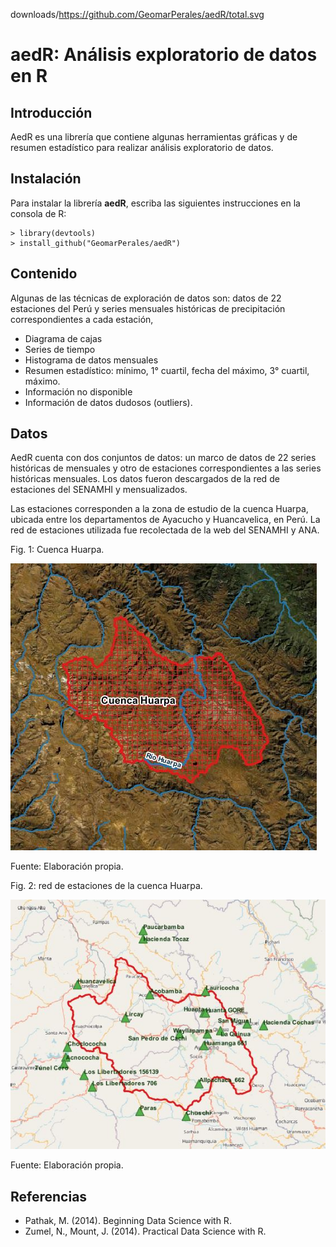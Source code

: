 downloads/https://github.com/GeomarPerales/aedR/total.svg
# **aedR: Análisis exploratorio de datos en R**

## Introducción

AedR es una librería que contiene algunas herramientas gráficas y de resumen estadístico para realizar análisis exploratorio de datos.

## Instalación

Para instalar la librería **aedR**, escriba las siguientes instrucciones en la consola de R:
```	
> library(devtools)
> install_github("GeomarPerales/aedR")		
```

## Contenido

Algunas de las técnicas de exploración de datos son:
datos de 22 estaciones del Perú y series mensuales históricas de precipitación correspondientes a cada estación, 

* Diagrama de cajas
* Series de tiempo
* Histograma de datos mensuales
* Resumen estadístico: mínimo, 1° cuartil, fecha del máximo, 3° cuartil, máximo.
* Información no disponible
* Información de datos dudosos (outliers).

## Datos

AedR cuenta con dos conjuntos de datos: un marco de datos de 22 series históricas de mensuales y otro de estaciones correspondientes a las series históricas mensuales. Los datos fueron descargados de la red de estaciones del SENAMHI y mensualizados.

Las estaciones corresponden a la zona de estudio de la cuenca Huarpa, ubicada entre los departamentos de Ayacucho y Huancavelica, en Perú. La red de estaciones utilizada fue recolectada de la web del SENAMHI y ANA.

Fig. 1: Cuenca Huarpa.

  ![ScreenShot](inst/cuenca.jpg?raw=true#center)

Fuente: Elaboración propia.

Fig. 2: red de estaciones de la cuenca Huarpa.

  ![ScreenShot](inst/stations.jpg?raw=true#center)
  
Fuente: Elaboración propia.

## Referencias

* Pathak, M. (2014). Beginning Data Science with R.
* Zumel, N., Mount, J. (2014). Practical Data Science with R.
 
